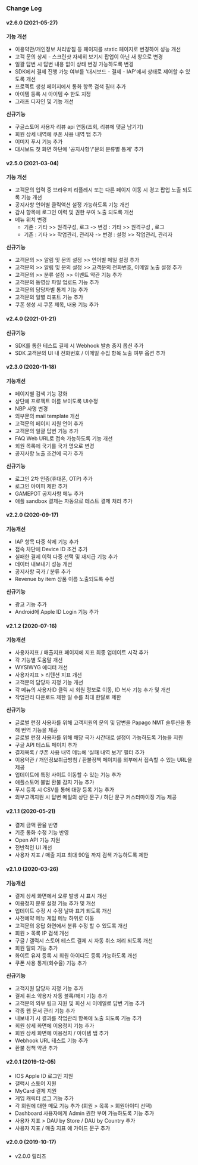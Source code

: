 ### Change Log

#### v2.6.0 (2021-05-27)

**기능 개선**

- 이용약관/개인정보 처리방침 등 페이지를 static 페이지로 변경하여 성능 개선
- 고객 문의 상세 - 스크린샷 자세히 보기시 팝업이 아닌 새 창으로 변경
- 일괄 답변 시 답변 내용 없이 상태 변경 가능하도록 변경
- SDK에서 결제 진행 가능 여부를 '대시보드 - 결제 - IAP'에서 상태로 제어할 수 있도록 개선
- 프로젝트 생성 페이지에서 통화 항목 검색 필터 추가
- 아이템 등록 시 아이템 수 한도 지정
- 그래프 디자인 및 기능 개선

**신규기능**

- 구글스토어 사용자 리뷰 api 연동(조회, 리뷰에 댓글 남기기)
- 회원 상세 내역에 쿠폰 사용 내역 탭 추가
- 이미지 푸시 기능 추가
- 대시보드 첫 화면 하단에 '공지사항'/'문의 분류별 통계' 추가

#### v2.5.0 (2021-03-04)

**기능 개선**

- 고객문의 입력 중 브라우져 리플레시 또는 다른 페이지 이동 시 경고 팝업 노출 되도록 기능 개선
- 공지사항 언어별 클릭액션 설정 가능하도록 기능 개선
- 감사 항목에 로그인 이력 및 권한 부여 노출 되도록 개선
- 메뉴 위치 변경
  - 기존 : 기타 >> 원격구성, 로그 -> 변경 : 기타 >> 원격구성 , 로그
  - 기존 : 기타 >> 작업관리, 관리자 -> 변경 : 설정 >> 작업관리, 관리자

**신규기능**
- 고객문의 >> 알림 및 문의 설정 >> 언어별 메일 설정 추가
- 고객문의 >> 알림 및 문의 설정 >> 고객문의 전화번호, 이메일 노출 설정 추가
- 고객문의 >> 분류 설정 >> 이벤트 약관 기능 추가
- 고객문의 동영상 파일 업로드 기능 추가
- 고객문의 담당자별 통계 기능 추가
- 고객문의 일별 리포트 기능 추가
- 쿠폰 생성 시 쿠폰 제목, 내용 기능 추가


#### v2.4.0 (2021-01-21)
**신규기능**
- SDK를 통한 테스트 결제 시 Webhook 발송 중지 옵션 추가
- SDK 고객문의 UI 내 전화번호 / 이메일 수집 항목 노출 여부 옵션 추가

#### v2.3.0 (2020-11-18)

**기능개선**

- 페이지별 검색 기능 강화
- 상단에 프로젝트 이름 보이도록 UI수정
- NBP 사명 변경
- 외부문의 mail template 개선
- 고객문의 페이지 지원 언어 추가
- 고객문의 일괄 답변 기능 추가
- FAQ Web URL로 접속 가능하도록 기능 개선
- 회원 목록에 국기를 국가 명으로 변경
- 공지사항 노출 조건에 국가 추가

**신규기능**

- 로그인 2차 인증(휴대폰, OTP) 추가
- 로그인 아이피 제한 추가
- GAMEPOT 공지사항 메뉴 추가
- 애플 sandbox 결제는 자동으로 테스트 결제 처리 추가


#### v2.2.0 (2020-09-17)

**기능개선**

- IAP 항목 다중 삭제 기능 추가
- 접속 차단에 Device ID 조건 추가
- 실패한 결제 이력 다중 선택 및 재지급 기능 추가
- 데이터 내보내기 성능 개선
- 공지사항 국가 / 분류 추가
- Revenue by item 상품 이름 노출되도록 수정

**신규기능**

- 광고 기능 추가
- Android에 Apple ID Login 기능 추가

#### v2.1.2 (2020-07-16)

**기능개선**

- 사용자지표 / 매출지표 페이지에 지표 최종 업데이트 시각 추가
- 각 기능별 도움말 개선
- WYSIWYG 에디터 개선
- 사용자지표 > 리텐션 지표 개선
- 고객문의 담당자 지정 기능 개선
- 각 메뉴의 사용자ID 클릭 시 회원 정보로 이동, ID 복사 기능 추가 및 개선
- 작업관리 다운로드 제한 일 수를 최대 한달로 제한

**신규기능**

- 글로벌 런칭 사용자를 위해 고객지원의 문의 및 답변을 Papago NMT 솔루션을 통해 번역 기능을 제공
- 글로벌 런칭 사용자를 위해 해당 국가 시간대로 설정이 가능하도록 기능을 지원
- 구글 API 테스트 페이지 추가
- 결제목록 / 쿠폰 사용 내역 메뉴에 ‘실패 내역 보기’ 필터 추가
- 이용약관 / 개인정보취급방침 / 환불정책 페이지를 외부에서 접속할 수 있는 URL을 제공
- 업데이트에 특정 사이트 이동할 수 있는 기능 추가
- 애플스토어 불법 환불 감지 기능 추가
- 푸시 등록 시 CSV를 통해 대량 등록 기능 추가
- 외부고객지원 시 답변 메일의 상단 문구 / 하단 문구 커스터마이징 기능 제공

#### v2.1.1 (2020-05-21)

- 결제 금액 환율 반영
- 기준 통화 수정 기능 반영
- Open API 기능 지원
- 전반적인 UI 개선
- 사용자 지표 / 매출 지표 최대 90일 까지 검색 가능하도록 제한

#### v2.1.0 (2020-03-26)

**기능개선**

- 결제 상세 화면에서 오류 발생 시 표시 개선
- 이용정지 분류 설정 기능 추가 및 개선
- 업데이트 수정 시 수정 날짜 표기 되도록 개선
- 사전예약 메뉴 게임 메뉴 하위로 이동
- 고객문의 응답 화면에서 분류 수정 할 수 있도록 개선
- 회원 > 목록 IP 검색 개선
- 구글 / 갤럭시 스토어 테스트 결제 시 자동 취소 처리 되도록 개선
- 회원 탈퇴 기능 추가
- 화이트 유저 등록 시 회원 아이디도 등록 가능하도록 개선
- 쿠폰 사용 통계(회수율) 기능 추가

**신규기능**

- 고객지원 담당자 지정 기능 추가
- 결제 취소 악용자 자동 블록/해지 기능 추가
- 고객문의 외부 링크 지원 및 회신 시 이메일로 답변 기능 추가
- 각종 웹 문서 관리 기능 추가
- 내보내기 시 결과를 작업관리 항목에 노출 되도록 기능 추가
- 회원 상세 화면에 이용정지 기능 추가
- 회원 상세 화면에 이용정지 / 아이템 탭 추가
- Webhook URL 테스트 기능 추가
- 환불 정책 약관 추가

#### v2.0.1 (2019-12-05)

- IOS Apple ID 로그인 지원
- 갤럭시 스토어 지원
- MyCard 결제 지원
- 게임 캐릭터 로그 기능 추가
- 각 회원에 대한 메모 기능 추가 (회원 > 목록 > 회원아이디 선택)
- Dashboard 사용자에게 Admin 권한 부여 가능하도록 기능 추가
- 사용자 지표 > DAU by Store / DAU by Country 추가
- 사용자 지표 / 매출 지표 에 가이드 문구 추가

#### v2.0.0 (2019-10-17)

- v2.0.0 릴리즈
